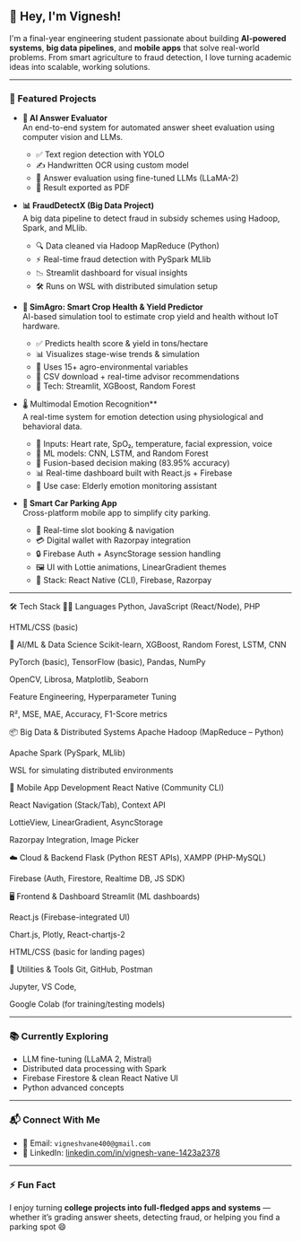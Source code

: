 ## 👋 Hey, I'm Vignesh!

I'm a final-year engineering student passionate about building **AI-powered systems**, **big data pipelines**, and **mobile apps** that solve real-world problems. From smart agriculture to fraud detection, I love turning academic ideas into scalable, working solutions.

---

### 🚀 Featured Projects

- **🧠 AI Answer Evaluator**  
  An end-to-end system for automated answer sheet evaluation using computer vision and LLMs.  
  - ✅ Text region detection with YOLO  
  - ✍️ Handwritten OCR using custom model  
  - 🤖 Answer evaluation using fine-tuned LLMs (LLaMA-2)  
  - 📄 Result exported as PDF

- **📊 FraudDetectX (Big Data Project)**  
  A big data pipeline to detect fraud in subsidy schemes using Hadoop, Spark, and MLlib.  
  - 🔍 Data cleaned via Hadoop MapReduce (Python)  
  - ⚡ Real-time fraud detection with PySpark MLlib  
  - 📉 Streamlit dashboard for visual insights  
  - 🛠️ Runs on WSL with distributed simulation setup

- **🌾 SimAgro: Smart Crop Health & Yield Predictor**  
  AI-based simulation tool to estimate crop yield and health without IoT hardware.  
  - ✅ Predicts health score & yield in tons/hectare  
  - 📊 Visualizes stage-wise trends & simulation  
  - 🤖 Uses 15+ agro-environmental variables  
  - 📂 CSV download + real-time advisor recommendations  
  - 🔧 Tech: Streamlit, XGBoost, Random Forest

- 🌡️ Multimodal Emotion Recognition**  
  A real-time system for emotion detection using physiological and behavioral data.  
  - 💓 Inputs: Heart rate, SpO₂, temperature, facial expression, voice  
  - 🧠 ML models: CNN, LSTM, and Random Forest  
  - 🔀 Fusion-based decision making (83.95% accuracy)  
  - 📊 Real-time dashboard built with React.js + Firebase  
  - 👵 Use case: Elderly emotion monitoring assistant

- **🚗 Smart Car Parking App**  
  Cross-platform mobile app to simplify city parking.  
  - 📍 Real-time slot booking & navigation  
  - 💳 Digital wallet with Razorpay integration  
  - 🔒 Firebase Auth + AsyncStorage session handling  
  - 🖼️ UI with Lottie animations, LinearGradient themes  
  - 🔧 Stack: React Native (CLI), Firebase, Razorpay

---
🛠 Tech Stack
🧑‍💻 Languages
Python, JavaScript (React/Node), PHP

HTML/CSS (basic)

🤖 AI/ML & Data Science
Scikit-learn, XGBoost, Random Forest, LSTM, CNN

PyTorch (basic), TensorFlow (basic), Pandas, NumPy

OpenCV, Librosa, Matplotlib, Seaborn

Feature Engineering, Hyperparameter Tuning

R², MSE, MAE, Accuracy, F1-Score metrics

📦 Big Data & Distributed Systems
Apache Hadoop (MapReduce – Python)

Apache Spark (PySpark, MLlib)

WSL for simulating distributed environments

📱 Mobile App Development
React Native (Community CLI)

React Navigation (Stack/Tab), Context API

LottieView, LinearGradient, AsyncStorage

Razorpay Integration, Image Picker

☁️ Cloud & Backend
Flask (Python REST APIs), XAMPP (PHP-MySQL)

Firebase (Auth, Firestore, Realtime DB, JS SDK)

🖥️ Frontend & Dashboard
Streamlit (ML dashboards)

React.js (Firebase-integrated UI)

Chart.js, Plotly, React-chartjs-2

HTML/CSS (basic for landing pages)

🔧 Utilities & Tools
Git, GitHub, Postman

Jupyter, VS Code, 

Google Colab (for training/testing models)

---

### 📚 Currently Exploring

- LLM fine-tuning (LLaMA 2, Mistral)  
- Distributed data processing with Spark  
- Firebase Firestore & clean React Native UI  
- Python advanced concepts

---

### 📬 Connect With Me

- 📧 Email: `vigneshvane400@gmail.com`  
- 💼 LinkedIn: [linkedin.com/in/vignesh-vane-1423a2378](https://www.linkedin.com/in/vignesh-vane-1423a2378)

---

### ⚡ Fun Fact

I enjoy turning **college projects into full-fledged apps and systems** — whether it’s grading answer sheets, detecting fraud, or helping you find a parking spot 😄
